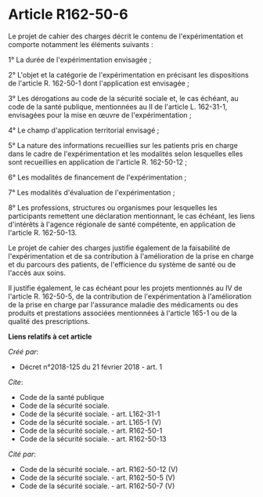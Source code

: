 # Article R162-50-6

Le projet de cahier des charges décrit le contenu de l'expérimentation et comporte notamment les éléments suivants : 

1° La durée de l'expérimentation envisagée ; 

2° L'objet et la catégorie de l'expérimentation en précisant les dispositions de l'article R. 162-50-1 dont l'application est
envisagée ; 

3° Les dérogations au code de la sécurité sociale et, le cas échéant, au code de la santé publique, mentionnées au II de
l'article L. 162-31-1, envisagées pour la mise en œuvre de l'expérimentation ; 

4° Le champ d'application territorial envisagé ; 

5° La nature des informations recueillies sur les patients pris en charge dans le cadre de l'expérimentation et les modalités
selon lesquelles elles sont recueillies en application de l'article R. 162-50-12 ; 

6° Les modalités de financement de l'expérimentation ; 

7° Les modalités d'évaluation de l'expérimentation ; 

8° Les professions, structures ou organismes pour lesquelles les participants remettent une déclaration mentionnant, le cas
échéant, les liens d'intérêts à l'agence régionale de santé compétente, en application de l'article R. 162-50-13. 

Le projet de cahier des charges justifie également de la faisabilité de l'expérimentation et de sa contribution à
l'amélioration de la prise en charge et du parcours des patients, de l'efficience du système de santé ou de l'accès aux
soins. 

Il justifie également, le cas échéant pour les projets mentionnés au IV de l'article R. 162-50-5, de la contribution de
l'expérimentation à l'amélioration de la prise en charge par l'assurance maladie des médicaments ou des produits et
prestations associées mentionnées à l'article 165-1 ou de la qualité des prescriptions.

**Liens relatifs à cet article**

_Créé par_:

  - Décret n°2018-125 du 21 février 2018 - art. 1

_Cite_:

  - Code de la santé publique
  - Code de la sécurité sociale.
  - Code de la sécurité sociale. - art. L162-31-1
  - Code de la sécurité sociale. - art. L165-1 (V)
  - Code de la sécurité sociale. - art. R162-50-1
  - Code de la sécurité sociale. - art. R162-50-13

_Cité par_:

  - Code de la sécurité sociale. - art. R162-50-12 (V)
  - Code de la sécurité sociale. - art. R162-50-5 (V)
  - Code de la sécurité sociale. - art. R162-50-7 (V)
